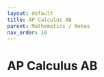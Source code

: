 ```yaml
---
layout: default
title: AP Calculus AB
parent: Mathematics / Notes
nav_order: 10
---
```


# AP Calculus AB
